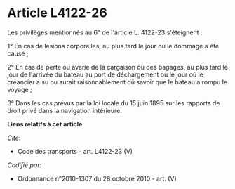 # Article L4122-26

Les privilèges mentionnés au 6° de l'article L. 4122-23 s'éteignent : 

1° En cas de lésions corporelles, au plus tard le jour où le dommage a été causé ; 

2° En cas de perte ou avarie de la cargaison ou des bagages, au plus tard le jour de l'arrivée du bateau au port de
déchargement ou le jour où le créancier a su ou aurait raisonnablement dû savoir que le bateau a rompu le voyage ; 

3° Dans les cas prévus par la loi locale du 15 juin 1895 sur les rapports de droit privé dans la navigation intérieure.

**Liens relatifs à cet article**

_Cite_:

  - Code des transports - art. L4122-23 (V)

_Codifié par_:

  - Ordonnance n°2010-1307 du 28 octobre 2010 - art. (V)
